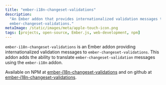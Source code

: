 ```yaml
---
title: "ember-i18n-changeset-validations"
description:
  "An Ember addon that provides internationalized validation messages to
  ember-changeset-validations."
metaImage: /static/images/meta/apple-touch-icon.png
tags: [projects, open-source, Ember.js, web-development, npm]
---
```


`ember-i18n-changeset-validations` is an Ember addon providing internationalized
validation messages to `ember-changeset-validations`. This addon adds the
ability to translate `ember-changeset-validation` messages using the
`ember-i18n` addon.

Available on NPM at
[ember-i18n-changeset-validations](https://www.npmjs.com/package/ember-i18n-changeset-validations)
and on github at
[ember-i18n-changeset-validations](https://github.com/mirai-audio/ember-i18n-changeset-validations).
